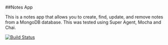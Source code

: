 ##Notes App

This is a notes app that allows you to create, find, update, and remove notes from a MongoDB database. This was tested using Super Agent, Mocha and Chai.

[![Build Status](https://travis-ci.org/hlpetway/notes-app.svg?branch=mongoose-and-rest)](https://travis-ci.org/hlpetway/notes-app)